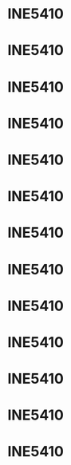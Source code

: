 # INE5410
# INE5410
# INE5410
# INE5410
# INE5410
# INE5410
# INE5410
# INE5410
# INE5410
# INE5410
# INE5410
# INE5410
# INE5410
